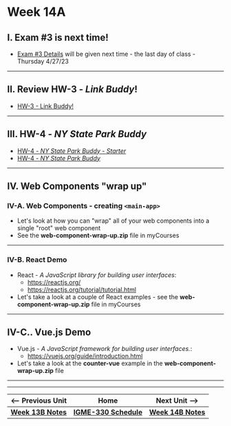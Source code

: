 # Week 14A

## I. Exam #3 is next time!
- [Exam #3 Details](../notes/exam-3-details.md) will be given next time - the last day of class - Thursday 4/27/23

<hr>

## II. Review HW-3 - *Link Buddy*!
- [HW-3 - Link Buddy!](../hw/hw-3.md)


<hr>

## III. HW-4 - *NY State Park Buddy*
- [HW-4 - *NY State Park Buddy - Starter*](../hw/hw-4-starter.md)
- [HW-4 - *NY State Park Buddy*](../hw/hw-4.md)

<hr>

## IV. Web Components "wrap up"

### IV-A. Web Components - creating `<main-app>`

- Let's look at how you can "wrap" all of your web components into a single "root" web component
- See the **web-component-wrap-up.zip** file in myCourses

<hr>

### IV-B. React Demo
- React - *A JavaScript library for building user interfaces*:
  - https://reactjs.org/
  - https://reactjs.org/tutorial/tutorial.html
- Let's take a look at a couple of React examples - see the **web-component-wrap-up.zip** file in myCourses

<hr>

## IV-C.. Vue.js Demo
- Vue.js - *A JavaScript framework for building user interfaces.*:
  - https://vuejs.org/guide/introduction.html
- Let's take a look at the **counter-vue** example in the **web-component-wrap-up.zip** file 

<hr><hr>


| <-- Previous Unit | Home | Next Unit -->
| --- | --- | --- 
| [**Week 13B Notes**](13B.md)  |  [**IGME-330 Schedule**](../schedule.md) | [**Week 14B Notes**](14B.md)
